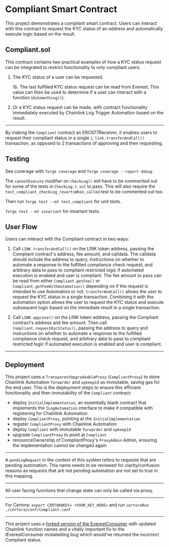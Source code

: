 # Compliant Smart Contract

This project demonstrates a compliant smart contract. Users can interact with this contract to request the KYC status of an address and automatically execute logic based on the result.

## Compliant.sol

This contract contains two practical examples of how a KYC status request can be integrated to restrict functionality to only compliant users.

1. The KYC status of a user can be requested.

   1b. The last fulfilled KYC status request can be read from Everest. This value can then be used to determine if a user can interact with a function (`doSomething()`).

2. Or a KYC status request can be made, with contract functionality immediately executed by Chainlink Log Trigger Automation based on the result.

---

By making the `Compliant` contract an ERC677Receiver, it enables users to request their compliant status in a single `i_link.transferAndCall()` transaction, as opposed to 2 transactions of approving and then requesting.

## Testing

See coverage with `forge coverage` and `forge coverage --report debug`.

The `cannotExecute` modifier on `checkLog()` will have to be commented out for some of the tests in `CheckLog.t.sol` to pass. This will also require the `test_compliant_checkLog_revertsWhen_called` test to be commented out too.

Then run `forge test --mt test_compliant` for unit tests.

`forge test --mt invariant` for invariant tests.

## User Flow

Users can interact with the Compliant contract in two ways:

1. Call `LINK.transferAndCall()` on the LINK token address, passing the Compliant contract's address, fee amount, and calldata. The calldata should include the address to query, instructions on whether to automate a response to the fulfilled compliance check request, and arbitrary data to pass to compliant restricted logic if automated execution is enabled and user is compliant. The fee amount to pass can be read from either `Compliant.getFee()` or `Compliant.getFeeWithAutomation()` depending on if the request is intended to use Automation or not. `transferAndCall()` allows the user to request the KYC status in a single transaction. Combining it with the automation option allows the user to request the KYC status and execute subsequent logic based on the immediate result in a single transaction.

2. Call `LINK.approve()` on the LINK token address, passing the Compliant contract's address and fee amount. Then call `Compliant.requestKycStatus()`, passing the address to query and instructions on whether to automate a response to the fulfilled compliance check request, and arbitrary data to pass to compliant restricted logic if automated execution is enabled and user is compliant.

---

## Deployment

This project uses a `TransparentUpgradeableProxy` (`CompliantProxy`) to store Chainlink Automation `forwarder` and `upkeepId` as immutable, saving gas for the end user. This is the deployment steps to ensure this efficient functionality and then immutability of the `Compliant` contract:

- deploy `InitialImplementation`, an essentially blank contract that implements the `ILogAutomation` interface to make it compatible with registering for Chainlink Automation
- deploy `CompliantProxy`, pointing at the `InitialImplementation`
- register `CompliantProxy` with Chainlink Automation
- deploy `Compliant` with immutable `forwarder` and `upkeepId`
- upgrade `CompliantProxy` to point at `Compliant`
- renounceOwnership of CompliantProxy's `ProxyAdmin` Admin, ensuring the implementation cannot be changed again

---

A `pendingRequest` in the context of this system refers to requests that are pending automation. This name needs to be reviewed for clarity/confusion reasons as requests that are not pending automation are not set to true in this mapping.

---

All user facing functions that change state can only be called via proxy.

---

For Certora: `export CERTORAKEY= <YOUR_KEY_HERE>` and run `certoraRun ./certora/conf/Compliant.conf`

---

This project uses a [forked version of the EverestConsumer](https://github.com/palmcivet7/everest-chainlink-consumer) with updated Chainlink function names and a vitally important fix to the IEverestConsumer mislabelling bug which would've returned the incorrect Compliant status.

